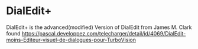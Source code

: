 # DialEdit+

DialEdit+ is the advanced(modified) Version of DialEdit from 
James M. Clark
found https://pascal.developpez.com/telecharger/detail/id/4069/DialEdit-moins-Editeur-visuel-de-dialogues-pour-TurboVision
